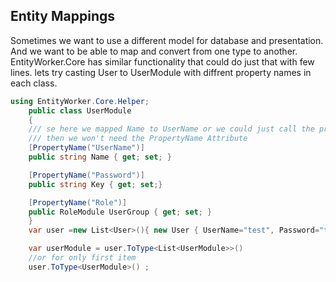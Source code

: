 
## Entity Mappings
Sometimes we want to use a different model for database and presentation.
And we want to be able to map and convert from one type to another.
EntityWorker.Core has similar functionality that could do just that with few lines.
lets try casting User to UserModule with diffrent property names in each class.
```csharp
using EntityWorker.Core.Helper;
    public class UserModule 
    {
    /// se here we mapped Name to UserName or we could just call the property UserName,
    /// then we won't need the PropertyName Attribute
    [PropertyName("UserName")]
    public string Name { get; set; }

    [PropertyName("Password")]
    public string Key { get; set;}

    [PropertyName("Role")]
    public RoleModule UserGroup { get; set; }
    }
    var user =new List<User>(){ new User { UserName="test", Password="test", Role= new Role() }};

    var userModule = user.ToType<List<UserModule>>()
    //or for only first item 
    user.ToType<UserModule>() ;

```
